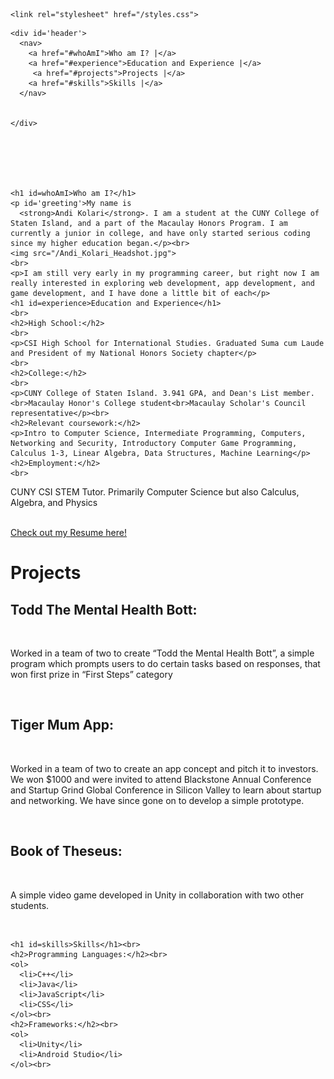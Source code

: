 
<html>

  <head>
  
    <link rel="stylesheet" href="/styles.css">
  </head>

  <body>
    
    <div id='header'>
      <nav>
        <a href="#whoAmI">Who am I? |</a>
        <a href="#experience">Education and Experience |</a> 
         <a href="#projects">Projects |</a>
        <a href="#skills">Skills |</a>
      </nav>
      
      
    </div>
    
    
    
    
    
    
    <h1 id=whoAmI>Who am I?</h1>
    <p id='greeting'>My name is 
      <strong>Andi Kolari</strong>. I am a student at the CUNY College of Staten Island, and a part of the Macaulay Honors Program. I am currently a junior in college, and have only started serious coding since my higher education began.</p><br>
    <img src="/Andi_Kolari_Headshot.jpg">
    <br>
    <p>I am still very early in my programming career, but right now I am really interested in exploring web development, app development, and game development, and I have done a little bit of each</p>
    <h1 id=experience>Education and Experience</h1>
    <br>
    <h2>High School:</h2>
    <br>
    <p>CSI High School for International Studies. Graduated Suma cum Laude and President of my National Honors Society chapter</p>
    <br>
    <h2>College:</h2>
    <br>
    <p>CUNY College of Staten Island. 3.941 GPA, and Dean's List member.<br>Macaulay Honor's College student<br>Macaulay Scholar's Council representative</p><br>
    <h2>Relevant coursework:</h2>
    <p>Intro to Computer Science, Intermediate Programming, Computers, Networking and Security, Introductory Computer Game Programming, Calculus 1-3, Linear Algebra, Data Structures, Machine Learning</p>
    <h2>Employment:</h2>
    <br>
<p>CUNY CSI STEM Tutor. Primarily Computer Science but also Calculus, Algebra, and Physics</p><br>
    <a href="/AndiKolariResume.html">Check out my Resume here!</a>
    

  <h1 id=projects>Projects</h1>
  <h2>Todd The Mental Health Bott:</h2><br>
    <p>Worked in a team of two to create “Todd the Mental Health Bott”, 
a simple program which prompts users to do certain tasks based on responses, that won first prize in “First Steps” category</p><br>
   <h2>Tiger Mum App:</h2><br>
    <p>Worked in a team of two to create an app concept and pitch it to investors. We won $1000 and were invited to attend Blackstone Annual Conference and Startup Grind Global Conference in Silicon Valley to learn about startup and networking. We have since gone on to develop a simple prototype.</p><br>
     <h2>Book of Theseus:</h2><br>
    <p>A simple video game developed in Unity in collaboration with two other students.</p><br>
  
    <h1 id=skills>Skills</h1><br>
    <h2>Programming Languages:</h2><br>
    <ol>
      <li>C++</li>
      <li>Java</li>
      <li>JavaScript</li>
      <li>CSS</li>
    </ol><br>
    <h2>Frameworks:</h2><br>
    <ol>
      <li>Unity</li>
      <li>Android Studio</li>
    </ol><br>
  </body>
</html>
